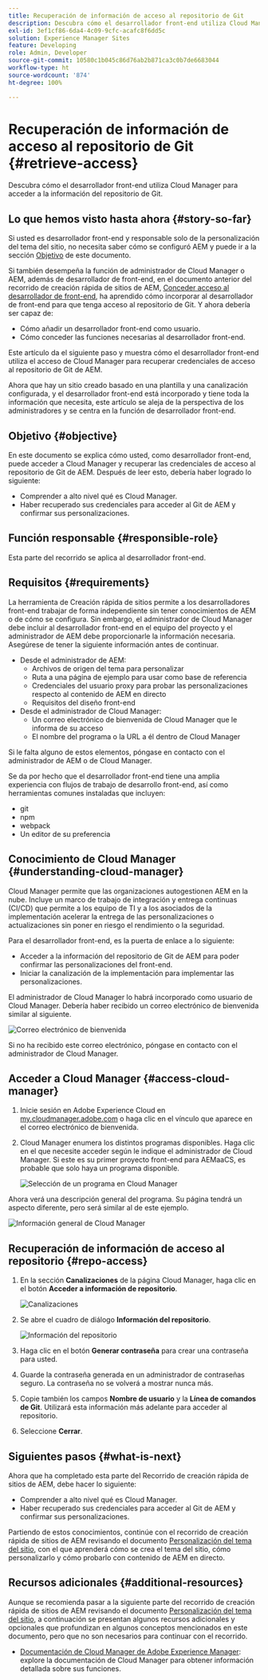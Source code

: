 ```yaml
---
title: Recuperación de información de acceso al repositorio de Git
description: Descubra cómo el desarrollador front-end utiliza Cloud Manager para acceder a la información del repositorio de Git.
exl-id: 3ef1cf86-6da4-4c09-9cfc-acafc8f6dd5c
solution: Experience Manager Sites
feature: Developing
role: Admin, Developer
source-git-commit: 10580c1b045c86d76ab2b871ca3c0b7de6683044
workflow-type: ht
source-wordcount: '874'
ht-degree: 100%

---
```


# Recuperación de información de acceso al repositorio de Git {#retrieve-access}

Descubra cómo el desarrollador front-end utiliza Cloud Manager para acceder a la información del repositorio de Git.

## Lo que hemos visto hasta ahora {#story-so-far}

Si usted es desarrollador front-end y responsable solo de la personalización del tema del sitio, no necesita saber cómo se configuró AEM y puede ir a la sección [Objetivo](#objective) de este documento.

Si también desempeña la función de administrador de Cloud Manager o AEM, además de desarrollador de front-end, en el documento anterior del recorrido de creación rápida de sitios de AEM, [Conceder acceso al desarrollador de front-end](grant-access.md), ha aprendido cómo incorporar al desarrollador de front-end para que tenga acceso al repositorio de Git. Y ahora debería ser capaz de:

* Cómo añadir un desarrollador front-end como usuario.
* Cómo conceder las funciones necesarias al desarrollador front-end.

Este artículo da el siguiente paso y muestra cómo el desarrollador front-end utiliza el acceso de Cloud Manager para recuperar credenciales de acceso al repositorio de Git de AEM.

Ahora que hay un sitio creado basado en una plantilla y una canalización configurada, y el desarrollador front-end está incorporado y tiene toda la información que necesita, este artículo se aleja de la perspectiva de los administradores y se centra en la función de desarrollador front-end.

## Objetivo {#objective}

En este documento se explica cómo usted, como desarrollador front-end, puede acceder a Cloud Manager y recuperar las credenciales de acceso al repositorio de Git de AEM. Después de leer esto, debería haber logrado lo siguiente:

* Comprender a alto nivel qué es Cloud Manager.
* Haber recuperado sus credenciales para acceder al Git de AEM y confirmar sus personalizaciones.

## Función responsable {#responsible-role}

Esta parte del recorrido se aplica al desarrollador front-end.

## Requisitos  {#requirements}

La herramienta de Creación rápida de sitios permite a los desarrolladores front-end trabajar de forma independiente sin tener conocimientos de AEM o de cómo se configura. Sin embargo, el administrador de Cloud Manager debe incluir al desarrollador front-end en el equipo del proyecto y el administrador de AEM debe proporcionarle la información necesaria. Asegúrese de tener la siguiente información antes de continuar.

* Desde el administrador de AEM:
   * Archivos de origen del tema para personalizar
   * Ruta a una página de ejemplo para usar como base de referencia
   * Credenciales del usuario proxy para probar las personalizaciones respecto al contenido de AEM en directo
   * Requisitos del diseño front-end
* Desde el administrador de Cloud Manager:
   * Un correo electrónico de bienvenida de Cloud Manager que le informa de su acceso
   * El nombre del programa o la URL a él dentro de Cloud Manager

Si le falta alguno de estos elementos, póngase en contacto con el administrador de AEM o de Cloud Manager.

Se da por hecho que el desarrollador front-end tiene una amplia experiencia con flujos de trabajo de desarrollo front-end, así como herramientas comunes instaladas que incluyen:

* git
* npm
* webpack
* Un editor de su preferencia

## Conocimiento de Cloud Manager {#understanding-cloud-manager}

Cloud Manager permite que las organizaciones autogestionen AEM en la nube. Incluye un marco de trabajo de integración y entrega continuas (CI/CD) que permite a los equipo de TI y a los asociados de la implementación acelerar la entrega de las personalizaciones o actualizaciones sin poner en riesgo el rendimiento o la seguridad.

Para el desarrollador front-end, es la puerta de enlace a lo siguiente:

* Acceder a la información del repositorio de Git de AEM para poder confirmar las personalizaciones del front-end.
* Iniciar la canalización de la implementación para implementar las personalizaciones.

El administrador de Cloud Manager lo habrá incorporado como usuario de Cloud Manager. Debería haber recibido un correo electrónico de bienvenida similar al siguiente.

![Correo electrónico de bienvenida](assets/welcome-email.png)

Si no ha recibido este correo electrónico, póngase en contacto con el administrador de Cloud Manager.

## Acceder a Cloud Manager {#access-cloud-manager}

1. Inicie sesión en Adobe Experience Cloud en [my.cloudmanager.adobe.com](https://my.cloudmanager.adobe.com/) o haga clic en el vínculo que aparece en el correo electrónico de bienvenida.

1. Cloud Manager enumera los distintos programas disponibles. Haga clic en el que necesite acceder según le indique el administrador de Cloud Manager. Si este es su primer proyecto front-end para AEMaaCS, es probable que solo haya un programa disponible.

   ![Selección de un programa en Cloud Manager](assets/cloud-manager-select-program.png)

Ahora verá una descripción general del programa. Su página tendrá un aspecto diferente, pero será similar al de este ejemplo.

![Información general de Cloud Manager](assets/cloud-manager-overview.png)

## Recuperación de información de acceso al repositorio  {#repo-access}

1. En la sección **Canalizaciones** de la página Cloud Manager, haga clic en el botón **Acceder a información de repositorio**.

   ![Canalizaciones](assets/pipelines-repo-info.png)

1. Se abre el cuadro de diálogo **Información del repositorio**.

   ![Información del repositorio](assets/repo-info.png)

1. Haga clic en el botón **Generar contraseña** para crear una contraseña para usted.

1. Guarde la contraseña generada en un administrador de contraseñas seguro. La contraseña no se volverá a mostrar nunca más.

1. Copie también los campos **Nombre de usuario** y la **Línea de comandos de Git**. Utilizará esta información más adelante para acceder al repositorio.

1. Seleccione **Cerrar**.

## Siguientes pasos {#what-is-next}

Ahora que ha completado esta parte del Recorrido de creación rápida de sitios de AEM, debe hacer lo siguiente:

* Comprender a alto nivel qué es Cloud Manager.
* Haber recuperado sus credenciales para acceder al Git de AEM y confirmar sus personalizaciones.

Partiendo de estos conocimientos, continúe con el recorrido de creación rápida de sitios de AEM revisando el documento [Personalización del tema del sitio](customize-theme.md), con el que aprenderá cómo se crea el tema del sitio, cómo personalizarlo y cómo probarlo con contenido de AEM en directo.

## Recursos adicionales {#additional-resources}

Aunque se recomienda pasar a la siguiente parte del recorrido de creación rápida de sitios de AEM revisando el documento [Personalización del tema del sitio](customize-theme.md), a continuación se presentan algunos recursos adicionales y opcionales que profundizan en algunos conceptos mencionados en este documento, pero que no son necesarios para continuar con el recorrido.

* [Documentación de Cloud Manager de Adobe Experience Manager](https://experienceleague.adobe.com/docs/experience-manager-cloud-manager/using/introduction-to-cloud-manager.html?lang=es): explore la documentación de Cloud Manager para obtener información detallada sobre sus funciones.
